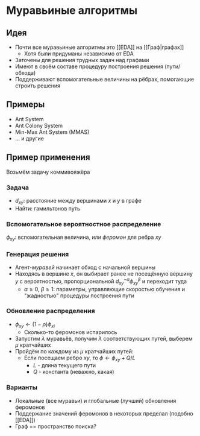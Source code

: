 # Муравьиные алгоритмы

## Идея

* Почти все муравьиные алгоритмы это [[EDA]] на [[Граф|графах]]
	* Хотя были придуманы независимо от EDA
* Заточены для решения трудных задач над графами
* Имеют в своём составе процедуру построения решения (пути/обхода)
* Поддерживают вспомогательные величины на рёбрах, помогающие строить решения

## Примеры

* Ant System
* Ant Colony System
* Min-Max Ant System (MMAS)
* ... и другие

## Пример применения

Возьмём задачу коммивояжёра

### Задача
* $d_{xy}$: расстояние между вершинами $x$ и $y$ в графе
* Найти: гамильтонов путь

### Вспомогательное вероятностное распределение
$\phi_{xy}$: вспомогательная величина, или *феромон* для ребра $xy$

### Генерация решения
* Агент-*муравей* начинает обход с начальной вершины
* Находясь в вершине $x$, он выбирает ранее не посещённую вершину $y$ с вероятностью, пропорциональной $d^{-\alpha}_{xy} \phi^\beta_{xy}$ и переходит туда
	* $\alpha \ge 0$, $\beta \ge 1$: параметры, управляющие скоростью обучения и "жадностью" процедуры построения пути

### Обновление распределения

* $\phi_{xy} \leftarrow (1 - \rho)\phi_{xi}$
	* Сколько-то феромонов испарилось
* Запустим $\lambda$ муравьёв, получим $\lambda$ соответствующих путей, выберем $\mu$ кратчайших
* Пройдём по каждому из $\mu$ кратчайших путей:
	* Если посещаем ребро $xy$, то $\phi \leftarrow \phi_{xy} + Q/L$
		* $L$ - длина текущего пути
		* $Q$ - константа (неважно, какая)

### Варианты
* Локальные (все муравьи) и глобальные (лучший) обновления феромонов
* Поддержание значений феромонов в некоторых пределал (подобно [[EDA]])
* Граф == пространство поиска?
